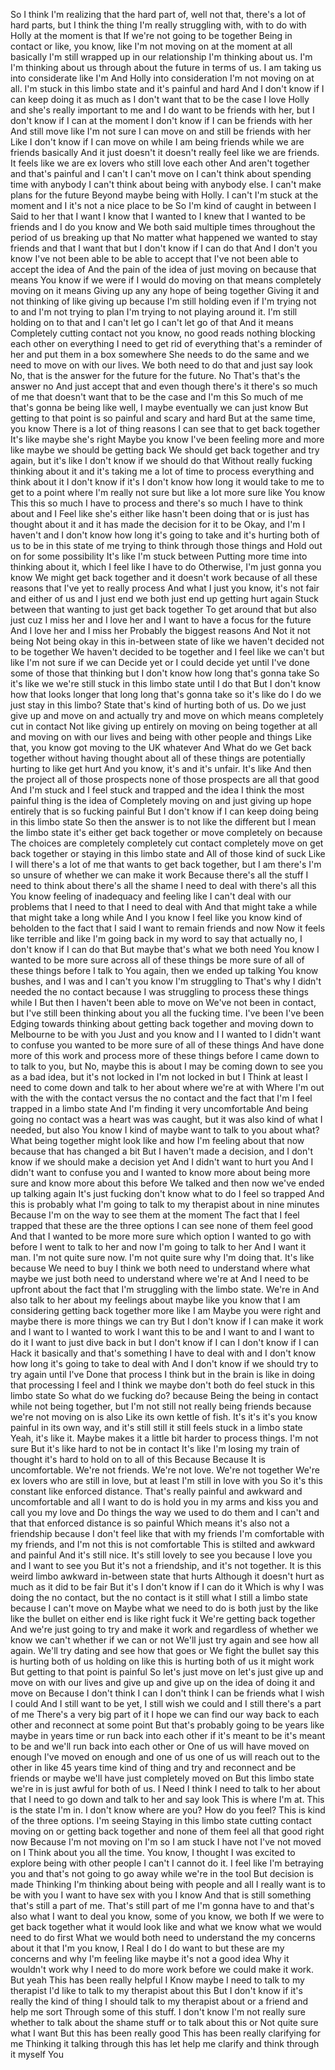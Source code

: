 ﻿So I think I'm realizing that the hard part of, well not that, there's a lot of hard parts, but
I think the thing I'm really struggling with, with to do with Holly at the moment is that
If we're not going to be together
Being in contact or like, you know, like I'm not moving on at the moment at all basically
I'm still wrapped up in our relationship
I'm thinking about us. I'm
I'm thinking about us through about the future in terms of us. I am taking us into considerate like I'm
And Holly into consideration
I'm not moving on at all. I'm stuck in this limbo state and it's painful and hard
And I don't know if I can keep doing it as much as I don't want that to be the case
I love Holly and she's really important to me and I do want to be friends with her, but I don't know if I can at the moment
I don't know if I can
be friends with her
And still move like I'm not sure I can move on and still be friends with her
Like I don't know if I can move on while I am being friends while we are friends basically
And it just doesn't it doesn't really feel like we are friends. It feels like we are ex lovers who still love each other
And aren't together and that's painful and I can't I can't move on I can't think about spending time with anybody
I can't think about being with anybody else. I can't make plans for the future
Beyond maybe being with Holly. I can't I'm stuck at the moment and I it's not a nice place to be
So I'm kind of caught in between I
Said to her that I want I know that I wanted to I knew that I wanted to be friends and I do
you know and
We both said multiple times throughout the period of us breaking up that
No matter what happened we wanted to stay friends and that I want that but I don't know if I can do that
And I don't you know
I've not been able to be able to accept that I've not been able to accept the idea of
And the pain of the idea of just moving on because that means
You know if we were if I would do moving on that means completely moving on it means
Giving up any any hope of being together
Giving it and not thinking of like giving up because I'm still holding even if I'm trying not to and I'm not trying to plan
I'm trying to not playing around it. I'm still holding on to that and I can't let go I can't let go of that
And it means
Completely cutting contact not you know, no good reads nothing blocking each other on everything
I need to get rid of everything that's a reminder of her and put them in a box somewhere
She needs to do the same and we need to move on with our lives. We both need to do that and just say look
No, that is the answer for the future for the future. No
That's that's the answer no
And just accept that and even though there's it there's so much of me that doesn't want that to be the case and I'm this
So much of me that's gonna be being like well, I maybe eventually we can just know
But getting to that point is so painful and scary and hard
But at the same time, you know
There is a lot of thing reasons I can see that to get back together
It's like maybe she's right
Maybe you know I've been feeling more and more like maybe we should be getting back
We should get back together and try again, but it's like I don't know if we should do that
Without really fucking thinking about it and it's taking me a lot of time to process everything and think about it
I don't know if it's I don't know how long it would take to me to get to a point where I'm really not sure but like
a lot more sure like
You know
This this so much I have to process and there's so much I have to think about and I
Feel like she's either like hasn't been doing that or is just has thought about it and it has made the decision for it to be
Okay, and I'm I haven't and I don't know how long it's going to take and it's hurting both of us to be in this state
of me trying to think through those things and
Hold out on for some possibility
It's like I'm stuck between
Putting more time into thinking about it, which I feel like I have to do
Otherwise, I'm just gonna you know
We might get back together and it doesn't work because of all these reasons that I've yet to really process
And what I just you know, it's not fair and either of us and I just end we both just end up getting hurt again
Stuck between that wanting to just get back together
To get around that but also just cuz I miss her and I love her and I want to have a focus for the future
And I love her and I miss her
Probably the biggest reasons
And
Not it not being
Not being okay in this in-between state of like we haven't decided not to be together
We haven't decided to be together and I feel like we can't but like I'm not sure if we can
Decide yet or I could decide yet until I've done some of those that thinking but I don't know how long that's gonna take
So it's like we we're still stuck in this limbo state until I do that
But I don't know how that looks longer that long long that's gonna take so it's like do I do we just stay in this limbo?
State that's kind of hurting both of us. Do we just give up and move on and actually try and move on which means
completely cut in contact
Not like giving up entirely on moving on being together at all and moving on with our lives and being with other people and things
Like that, you know got moving to the UK whatever
And
What do we
Get back together without having thought about all of these things are potentially hurting to like get hurt
And you know, it's and it's unfair. It's like
And then the project all of those prospects none of those prospects are all that good
And I'm stuck and I feel stuck and trapped and the idea I think the most painful thing is the idea of
Completely moving on and just giving up hope entirely that is so fucking painful
But I don't know if I can keep doing being in this limbo state
So then the answer is to not like the different but I mean the limbo state it's either get back together or move completely on
because
The choices are completely completely cut contact completely move on get back together or staying in this limbo state and
All of those kind of suck
Like
I will there's a lot of me that wants to get back together, but I am there's I'm so unsure of whether we can make it work
Because there's all the stuff I need to think about there's all the shame I need to deal with there's all this
You know feeling of inadequacy and feeling like I can't deal with our problems that I need to that I need to deal with
And that might take a while that might take a long while
And I you know I feel like you know kind of beholden to the fact that I said I want to remain friends and now
Now it feels like terrible and like I'm going back in my word to say that actually no, I don't know if I can do that
But maybe that's what we both need
You know I wanted to be more sure across all of these things be more sure of all of these things before I talk to
You again, then we ended up talking
You know bushes, and I was and I can't you know I'm struggling to
That's why I didn't needed the no contact because I was struggling to process these things while I
But then I haven't been able to move on
We've not been in contact, but I've still been thinking about you all the fucking time. I've been I've been
Edging towards thinking about getting back together and moving down to Melbourne to be with you
Just and you know and I I wanted to I didn't want to confuse you wanted to be more sure of all of these things
And have done more of this work and process more of these things before I came down to to talk to you, but
No, maybe this is about I may be coming down to see you as a bad idea, but it's not locked in
I'm not locked in but I
Think at least I need to come down and talk to her about where we're at with
Where I'm out with the with the contact versus the no contact and the fact that I'm I feel trapped in a limbo state
And I'm finding it very uncomfortable
And being going no contact was a heart was was caught, but it was also kind of what I needed, but also
You know I kind of maybe want to talk to you about what?
What being together might look like and how I'm feeling about that now because that has changed a bit
But I haven't made a decision, and I don't know if we should make a decision yet
And I didn't want to hurt you
And I didn't want to confuse you and I wanted to know more about being more sure and know more about this before
We talked and then now we've ended up talking again
It's just fucking don't know what to do I feel so trapped
And this is probably what I'm going to talk to my therapist about in nine minutes
Because I'm on the way to see them at the moment
The fact that I feel trapped that these are the three options I can see none of them feel good
And that I wanted to be more more sure which option I wanted to go with before I went to talk to her and now
I'm going to talk to her
And I want it man. I'm not quite sure now. I'm not quite sure why I'm doing that. It's like
because
We need to buy I think we both need to understand where what maybe we just both need to understand where we're at
And I need to be upfront about the fact that I'm struggling with the limbo state. We're in
And also talk to her about my feelings about maybe like you know that I am considering getting back together more like I am
Maybe you were right and maybe there is more things we can try
But I don't know if I can make it work and I want to I wanted to work
I want this to be and I want to and I want to do it
I want to just dive back in but I don't know if I can I don't know if I can
Hack it basically and that's something I have to deal with and I don't know how long it's going to take to deal with
And I don't know if we should try to try again until I've
Done that process I think but in the brain is like in doing that processing
I feel and I think we maybe don't both do feel stuck in this limbo state
So what do we fucking do?
because
Being the being in contact while not being together, but I'm not still not really being friends because we're not moving on is also
Like its own kettle of fish. It's it's it's you know painful in its own way, and it's still still it still feels stuck in a limbo state
Yeah, it's like it. Maybe makes it a little bit harder to process things. I'm not sure
But it's like hard to not be in contact
It's like
I'm losing my train of thought it's hard to hold on to all of this
Because
Because
It is uncomfortable. We're not friends. We're not love. We're not together
We're ex lovers who are still in love, but at least I'm still in love with you
So it's this constant like enforced distance. That's really painful and awkward and uncomfortable and
all I want to do is hold you in my arms and kiss you and call you my love and
Do things the way we used to do them and I can't and that that enforced distance is so painful
Which means it's also not a friendship because I don't feel like that with my friends
I'm comfortable with my friends, and I'm not this is not comfortable
This is stilted and awkward and painful
And it's still nice. It's still lovely to see you because I love you and I want to see you
But it's not a friendship, and it's not together. It is this weird limbo awkward in-between state that hurts
Although it doesn't hurt as much as it did to be fair
But it's I don't know if I can do it
Which is why I was doing the no contact, but the no contact is it still what I still a limbo state because I can't move on
Maybe what we need to do is both just by the like like the bullet on either end is like right fuck it
We're getting back together
And we're just going to try and make it work and regardless of whether we know we can't whether if we can or not
We'll just try again and see how all again. We'll try dating and see how that goes or
We fight the bullet say this is hurting both of us holding on like this is hurting both of us it might work
But getting to that point is painful
So let's just move on let's just give up and move on with our lives and give up and give up on the idea
of doing it and move on
Because I don't think I can I don't think I can be friends what I wish I could
And I still want to be yet, I still wish we could and I still there's a part of me
There's a very big part of it
I hope we can find our way back to each other and reconnect at some point
But that's probably going to be years
like maybe in years time or run back into each other if it's meant to be it's meant to be and we'll run back into
each other or
One of us will have moved on enough
I've moved on enough and one of us one of us will reach out to the other in like
45 years time kind of thing and try and reconnect and be friends or maybe we'll have just completely moved on
But this limbo state we're in is just awful for both of us. I
Need I think I need to talk to her about that I need to go down and talk to her and say look
This is where I'm at. This is the state I'm in. I don't know where are you? How do you feel?
This is kind of the three options. I'm seeing
Staying in this limbo state cutting contact moving on or getting back together and none of them feel all that good right now
Because I'm not moving on I'm so I am stuck I have not I've not moved on I
Think about you all the time. You know, I thought I was excited to explore being with other people
I can't I cannot do it. I feel like I'm betraying you and that's not going to go away while we're in the tool
But decision is made
Thinking I'm thinking about being with people and all I really want is to be with you I want to have sex with you I know
And that is still something that's still a part of me. That's still part of me
I'm gonna have to and that's also what I want to deal you know, some of you know, we both
If we were to get back together what it would look like and what we know what we would need to do first
What we would both need to understand the my concerns about it that I'm you know, I
Real I do I do want to but these are my concerns and why I'm feeling like maybe it's not a good idea
Why it wouldn't work why I need to do more work before we could make it work. But yeah
This has been really helpful
I
Know maybe I need to talk to my therapist I'd like to talk to my therapist about this
But I don't know if it's really the kind of thing I should talk to my therapist about or a friend and help me sort
Through some of this stuff. I don't know
I'm not really sure whether to talk about the shame stuff or to talk about this or
Not quite sure what I want
But this has been really good
This has been really clarifying for me
Thinking it talking through this has let help me clarify and think through it myself
You
